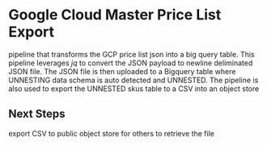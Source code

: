 # Google Cloud Master Price List Export
pipeline that transforms the GCP price list json into a big query table. This pipeline leverages *jq* to convert the JSON payload to newline deliminated JSON file. The JSON file is then uploaded to a Bigquery table where UNNESTING data schema is auto detected and UNNESTED. The pipeline is also used to export the UNNESTED skus table to a CSV into an object store

## Next Steps
export CSV to public object store for others to retrieve the file
